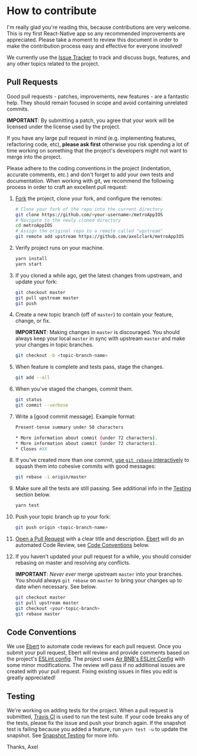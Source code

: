 # How to contribute

I'm really glad you're reading this, because contributions are very welcome.  This is my first React-Native app so any recommended improvements are appreciated.  Please take a moment to review this document in order to make the contribution process easy and effective for everyone involved!

We currently use the [Issue Tracker](https://github.com/axelclark/metroAppIOS/issues) to track and discuss bugs, features, and any other topics related to the project.

## Pull Requests
Good pull requests - patches, improvements, new features - are a fantastic help. They should remain focused in scope and avoid containing unrelated commits.

**IMPORTANT**: By submitting a patch, you agree that your work will be licensed under the license used by the project.

If you have any large pull request in mind (e.g. implementing features, refactoring code, etc), **please ask first** otherwise you risk spending a lot of time working on something that the project's developers might not want to merge into the project.

Please adhere to the coding conventions in the project (indentation, accurate comments, etc.) and don't forget to add your own tests and documentation. When working with git, we recommend the following process in order to craft an excellent pull request:

1. [Fork](http://help.github.com/fork-a-repo/) the project, clone your fork, and configure the remotes:

   ```bash
   # Clone your fork of the repo into the current directory
   git clone https://github.com/<your-username>/metroAppIOS
   # Navigate to the newly cloned directory
   cd metroAppIOS
   # Assign the original repo to a remote called "upstream"
   git remote add upstream https://github.com/axelclark/metroAppIOS
   ```

2. Verify project runs on your machine.

    ```bash
    yarn install
    yarn start
    ```

3. If you cloned a while ago, get the latest changes from upstream, and update your fork:

   ```bash
   git checkout master
   git pull upstream master
   git push
   ```

4. Create a new topic branch (off of `master`) to contain your feature, change, or fix.  

    **IMPORTANT**: Making changes in `master` is discouraged. You should always keep your 
    local `master` in sync with upstream `master` and make your changes in topic branches.

   ```bash
   git checkout -b <topic-branch-name>
   ```

5. When feature is complete and tests pass, stage the changes.

    ```bash
    git add --all
    ```

6. When you've staged the changes, commit them.

    ```bash
    git status
    git commit --verbose
    ```

7. Write a [good commit message]. Example format:

    ```bash
    Present-tense summary under 50 characters

    * More information about commit (under 72 characters).
    * More information about commit (under 72 characters).
    * Closes #XX
    ```

8. If you've created more than one commit, [use `git rebase` interactively](https://help.github.com/articles/about-git-rebase/) to squash them into cohesive commits with good messages:

    ```bash
    git rebase -i origin/master
    ```

9. Make sure all the tests are still passing.  See additional info in the [Testing](#testing) section below.

    ```bash
    yarn test
    ```

10. Push your topic branch up to your fork:

    ```bash
    git push origin <topic-branch-name>
    ```

11. [Open a Pull Request](https://help.github.com/articles/using-pull-requests/) with a clear title and description.  [Ebert](https://ebertapp.io/github/axelclark/metroAppIOS) will do an automated Code Review, see [Code Conventions](#code-conventions) below.

12. If you haven't updated your pull request for a while, you should consider rebasing on master and resolving any conflicts.

    **IMPORTANT**: _Never ever_ merge upstream `master` into your branches. You should always 
    `git rebase` on `master` to bring your changes up to date when necessary.  See below.

    ```bash
    git checkout master
    git pull upstream master
    git checkout <your-topic-branch>
    git rebase master
    ```

## Code Conventions

We use [Ebert](https://ebertapp.io/github/axelclark/metroAppIOS) to automate code reviews for each pull request.  Once you submit your pull request, Ebert will review and provide comments based on the project's [ESLint config](https://github.com/axelclark/metroAppIOS/blob/master/.eslintrc.json).  The project uses [Air BNB's ESLint Config](https://github.com/airbnb/javascript/tree/master/packages/eslint-config-airbnb) with some minor modifications.  The review will pass if no additional issues are created with your pull request.  Fixing existing issues in files you edit is greatly appreciated!

## Testing

We're working on adding tests for the project.  When a pull request is submitted, [Travis CI](https://travis-ci.org/axelclark/metroAppIOS) is used to run the test suite.  If your code breaks any of the tests, please fix the issue and push your branch again.  If the snapshot test is failing because you added a feature, run `yarn test -u` to update the snapshot.  See [Snapshot Testing](https://facebook.github.io/jest/docs/en/snapshot-testing.html) for more info.


Thanks,
Axel
